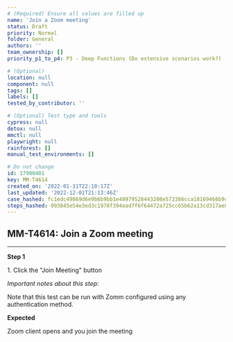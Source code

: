 ```yaml
---
# (Required) Ensure all values are filled up
name: 'Join a Zoom meeting'
status: Draft
priority: Normal
folder: General
authors: ''
team_ownership: []
priority_p1_to_p4: P3 - Deep Functions (Do extensive scenarios work?)

# (Optional)
location: null
component: null
tags: []
labels: []
tested_by_contributor: ''

# (Optional) Test type and tools
cypress: null
detox: null
mmctl: null
playwright: null
rainforest: []
manual_test_environments: []

# Do not change
id: 17980401
key: MM-T4614
created_on: '2022-01-31T22:10:17Z'
last_updated: '2022-12-01T21:13:46Z'
case_hashed: fc1edc49869d6e9b6b9bb1e48979528443208e572386cca18169466b9cdc8f7e45514794cab3e0506da17ac348228f55
steps_hashed: 093845e54e3ed3c1978f394ead7f6f64472a725cc65b62a13cd317ae8830d2082dcc7e111e7a1bcad28cbeb1a3ece3db
---
```


<!-- (Auto-generated) Based on frontmatter's "key" and "name" -->

## MM-T4614: Join a Zoom meeting

---

**Step 1**

1\. Click the "Join Meeting" button

_Important notes about this step:_

Note that this test can be run with Zomm configured using any authentication method.

**Expected**

Zoom client opens and you join the meeting
